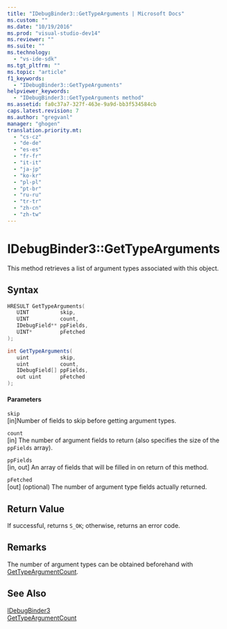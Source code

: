 ```yaml
---
title: "IDebugBinder3::GetTypeArguments | Microsoft Docs"
ms.custom: ""
ms.date: "10/19/2016"
ms.prod: "visual-studio-dev14"
ms.reviewer: ""
ms.suite: ""
ms.technology: 
  - "vs-ide-sdk"
ms.tgt_pltfrm: ""
ms.topic: "article"
f1_keywords: 
  - "IDebugBinder3::GetTypeArguments"
helpviewer_keywords: 
  - "IDebugBinder3::GetTypeArguments method"
ms.assetid: fa0c37a7-327f-463e-9a9d-bb3f534584cb
caps.latest.revision: 7
ms.author: "gregvanl"
manager: "ghogen"
translation.priority.mt: 
  - "cs-cz"
  - "de-de"
  - "es-es"
  - "fr-fr"
  - "it-it"
  - "ja-jp"
  - "ko-kr"
  - "pl-pl"
  - "pt-br"
  - "ru-ru"
  - "tr-tr"
  - "zh-cn"
  - "zh-tw"
---
```

# IDebugBinder3::GetTypeArguments
This method retrieves a list of argument types associated with this object.  
  
## Syntax  
  
```cpp  
HRESULT GetTypeArguments(  
   UINT          skip,  
   UINT          count,  
   IDebugField** ppFields,  
   UINT*         pFetched  
);  
```  
  
```c#  
int GetTypeArguments(  
   uint          skip,  
   uint          count,  
   IDebugField[] ppFields,  
   out uint      pFetched  
);  
```  
  
#### Parameters  
 `skip`  
 [in]Number of fields to skip before getting argument types.  
  
 `count`  
 [in] The number of argument fields to return (also specifies the size of the `ppFields` array).  
  
 `ppFields`  
 [in, out] An array of fields that will be filled in on return of this method.  
  
 `pFetched`  
 [out] (optional) The number of argument type fields actually returned.  
  
## Return Value  
 If successful, returns `S_OK`; otherwise, returns an error code.  
  
## Remarks  
 The number of argument types can be obtained beforehand with [GetTypeArgumentCount](../extensibility/idebugbinder3--gettypeargumentcount.md).  
  
## See Also  
 [IDebugBinder3](../extensibility/idebugbinder3.md)   
 [GetTypeArgumentCount](../extensibility/idebugbinder3--gettypeargumentcount.md)